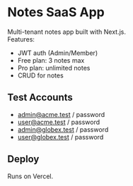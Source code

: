 # Notes SaaS App

Multi-tenant notes app built with Next.js.  
Features:
- JWT auth (Admin/Member)
- Free plan: 3 notes max
- Pro plan: unlimited notes
- CRUD for notes

## Test Accounts
- admin@acme.test / password
- user@acme.test / password
- admin@globex.test / password
- user@globex.test / password

## Deploy
Runs on Vercel.

